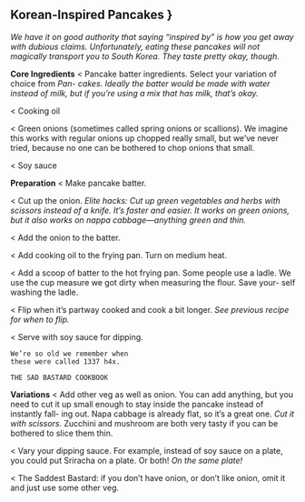 ## Korean-Inspired Pancakes }

_We have it on good authority that saying “inspired by” is how you get away with
dubious claims. Unfortunately, eating these pancakes will not magically transport
you to South Korea. They taste pretty okay, though._

**Core Ingredients**
< Pancake batter ingredients. Select your variation of choice from _Pan-
cakes_. _Ideally the batter would be made with water instead of milk, but if you’re
using a mix that has milk, that’s okay._

< Cooking oil

< Green onions (sometimes called spring onions or scallions). We imagine
this works with regular onions up chopped really small, but we’ve never
tried, because no one can be bothered to chop onions that small.

< Soy sauce

**Preparation**
< Make pancake batter.

< Cut up the onion. _Elite hacks: Cut up green vegetables and herbs with scissors
instead of a knife. It’s faster and easier. It works on green onions, but it also
works on nappa cabbage—anything green and thin._

< Add the onion to the batter.

< Add cooking oil to the frying pan. Turn on medium heat.

< Add a scoop of batter to the hot frying pan. Some people use a ladle. We
use the cup measure we got dirty when measuring the flour. Save your-
self washing the ladle.

< Flip when it’s partway cooked and cook a bit longer. _See previous recipe for
when to flip._

< Serve with soy sauce for dipping.

```
We’re so old we remember when
these were called 1337 h4x.
```

```
THE SAD BASTARD COOKBOOK
```
**Variations**
< Add other veg as well as onion. You can add anything, but you need to
cut it up small enough to stay inside the pancake instead of instantly fall-
ing out. Napa cabbage is already flat, so it’s a great one. _Cut it with scissors_.
Zucchini and mushroom are both very tasty if you can be bothered to
slice them thin.

< Vary your dipping sauce. For example, instead of soy sauce on a plate,
you could put Sriracha on a plate. Or both! _On the same plate!_

< The Saddest Bastard: if you don’t have onion, or don’t like onion, omit it
and just use some other veg.